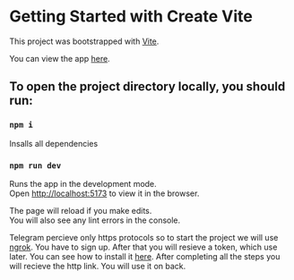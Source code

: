 # Getting Started with Create Vite

This project was bootstrapped with [Vite](https://github.com/vitejs/vite).

You can view the app [here](https://zetonen.github.io/tg-test/).

## To open the project directory locally, you should run:

### `npm i`

Insalls all dependencies

### `npm run dev`

Runs the app in the development mode.\
Open [http://localhost:5173](http://localhost:5173) to view it in the browser.

The page will reload if you make edits.\
You will also see any lint errors in the console.

Telegram percieve only https protocols so to start the project we will use [ngrok](https://ngrok.com/).
You have to sign up. After that you will resieve a token, which use later.
You can see how to install it [here](https://ngrok.com/docs/getting-started/).
After completing all the steps you will recieve the http link. You will use it on back.


